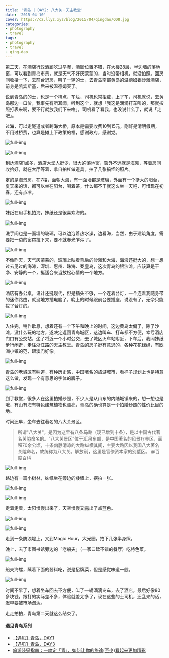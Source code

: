```yaml
---
title: '青岛 | DAY2: 八大关・天主教堂'
date: '2015-04-10'
cover: https://c2.llyz.xyz/blog/2015/04/qingdao/QD8.jpg
categories:
- photography
- travel
tags:
- photography
- travel
- qing-dao
---
```


第二天，在酒店行政酒廊吃过早餐，酒廊位置不错，在大楼28层，半边墙的落地窗，可以看到青岛市景，就是天气不好灰蒙蒙的，当时没带相机，就没拍照。回房间收拾一下，去前台退房，叫了一辆的士，去青岛南部黄岛的温德姆银沙滩酒店，前身是凯宾斯基，后来被温德姆买了。

说到青岛的的士，也是一个槽点，车烂，司机也常拒载，上了车，司机就说，去黄岛那边一口价，我事先有所耳闻，听到这个，就想「我这是滴滴打车叫的，那就按照打表来啊，要不行就放我们下来咯」，司机看了看我，也没说什么了，就说「走吧」。

过海，可以走隧道或者跨海大桥，原本是需要收费10到15元，刚好是清明假期，不用过桥费，也算是摊上下政策的福，感谢政府，感谢党。

![full-img](https://c2.llyz.xyz/blog/2015/04/qingdao/QD8.jpg)

![full-img](https://c2.llyz.xyz/blog/2015/04/qingdao/QD9.jpg)

到达酒店1点多，酒店大堂人挺少，很大的落地窗，窗外不远就是海滩，等着房间收拾好，就在大厅等着，拿自拍杠做道具，拍了几张搞怪的照片。

定的是海景房，在7楼，面朝大海，有一面墙都是玻璃，外面有一个挺大的阳台，夏天来的话，都可以坐在阳台，喝着茶，什么都不干就这么坐一天吧，可惜现在初春，还有点冷。

![full-img](https://c2.llyz.xyz/blog/2015/04/qingdao/QD10.jpg)

妹纸在用手机拍海，妹纸还是很喜欢海的。

![full-img](https://c2.llyz.xyz/blog/2015/04/qingdao/QD11.jpg)

洗手间也是一面墙的玻璃，可以边泡着热水澡，边看海，当然，由于建筑角度，需要把一边的窗帘拉下来，要不就春光乍泻了。

![full-img](https://c2.llyz.xyz/blog/2015/04/qingdao/QD12.jpg)

不像昨天，天气灰蒙蒙的，玻璃上映着背后的沙滩和大海，海浪还挺大的，想一想过去见过的海滩，深圳、惠州、珠海、秦皇岛，这次青岛的银沙滩，应该算是干净、安静的一个，挺适合来当放松心情的一个地方。

![full-img](https://c2.llyz.xyz/blog/2015/04/qingdao/QD13.jpg)

酒店有办公桌，设计还挺现代，但是插头不够，一个连着台灯，一个连着我随身带的迷你路由，就没地方插电脑了，晚上的时候跟前台要插座，说没有了，无奈只能拔了台灯的。

![full-img](https://c2.llyz.xyz/blog/2015/04/qingdao/QD14.jpg)

入住完，稍作歇息，想着还有一个下午和晚上的时间，这边黄岛太偏了，除了沙滩，没什么玩的地方，遂决定返回青岛城区，这边叫车、打车都不方便，幸亏酒店门口有公交站，坐了将近一个小时公交，去了城区火车站附近，下车后，我同妹纸步行闲逛，走往浙江路的天主教堂。青岛的房子挺有意思的，各种花花绿绿，有欧洲小镇的范，跟澳门好像。

![full-img](https://c2.llyz.xyz/blog/2015/04/qingdao/QD15.jpg)

青岛的老城区有味道，有种历史感，中国著名的旅游城市，看样子规划上也是特意这么做，发现一个有意思的字体的牌子。

![full-img](https://c2.llyz.xyz/blog/2015/04/qingdao/QD43.jpg)

到了教堂，很多人在这里拍婚纱照，不少人是从山东的内陆城镇来的，想一想也是哦，有山有海有特色建筑植物也漂亮，青岛的确也算是一个拍婚纱照的性价比目的地。

时间还早，坐车去往著名的八大关景区。

> 所谓"八大关"，是因为这里有八条马路（现已增到十条），是以中国古代著名关隘命名的。“八大关景区”位于汇泉东部，是中国著名的风景疗养区，面积70余公顷，十条幽静清凉的大路纵横其间，主要大路因以我国八大著名关隘命名，故统称为八大关。解放前，这里是官僚资本家的别墅区。 @百度百科

![full-img](https://c2.llyz.xyz/blog/2015/04/qingdao/QD16.jpg)

路边有一篇小树林，妹纸坐在旁边的矮墙上，摆拍一张。

![full-img](https://c2.llyz.xyz/blog/2015/04/qingdao/QD18.jpg)

![full-img](https://c2.llyz.xyz/blog/2015/04/qingdao/QD19.jpg)

走着走着，太阳慢慢出来了，天空慢慢又露出了点蓝色。

![full-img](https://c2.llyz.xyz/blog/2015/04/qingdao/QD20.jpg)

![full-img](https://c2.llyz.xyz/blog/2015/04/qingdao/QD44.jpg)

走到一条防浪堤上，又到Magic Hour，大光圈，拍下几张半身照。

晚上，去了市图书馆旁边的「老船夫」（一家口碑不错的餐厅）吃特色菜。

![full-img](https://c2.llyz.xyz/blog/2015/04/qingdao/fd4.jpg)

船夫海螺，蘸着下面的酱料吃，说是招牌菜，但是感觉味道一般。

![full-img](https://c2.llyz.xyz/blog/2015/04/qingdao/QD45.jpg)

时间不早了，想着坐车回去不方便，叫了一辆滴滴专车，去了酒店，最后好像80多块钱，跟打的实际差不多，体验就差太多了，现在这些的士司机，还乱来的话，迟早要被市场淘汰。

走走拍拍，青岛第二天就这么结束了。

#### 遇见青岛系列

- [【遇见】青岛，DAY1](https://luolei.org/meet-qingdao-love-and-kiss-day-1/)
- [【遇见】青岛，DAY3](https://luolei.org/meet-qingdao-love-and-kiss-day-3/)
- [旅游装逼指南：一吻定「青」，如何让你的旅途(至少)看起来更加精彩](https://luolei.org/kiss-and-love-in-qingdao-yi-camera/)
